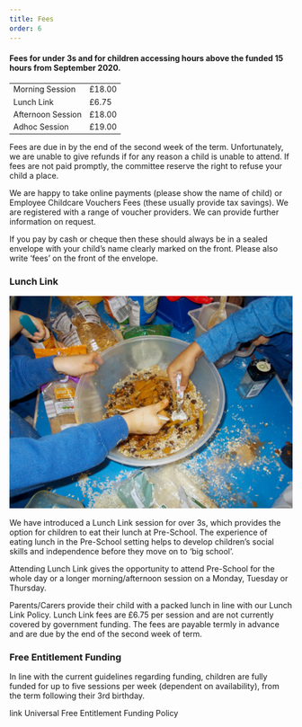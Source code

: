 ```yaml
---
title: Fees
order: 6
---
```


#### Fees for under 3s and for children accessing hours above the funded 15 hours from September 2020.

|                   |        |
| ----------------- | ------ |
| Morning Session   | £18.00 |
| Lunch Link        | £6.75  |
| Afternoon Session | £18.00 |
| Adhoc Session     | £19.00 |

Fees are due in by the end of the second week of the term. Unfortunately, we are unable to give refunds if for any reason a child is unable to attend. If fees are not paid promptly, the committee reserve the right to refuse your child a place.

We are happy to take online payments (please show the name of child) or Employee Childcare Vouchers Fees (these usually provide tax savings). We are registered with a range of voucher providers. We can provide further information on request.

If you pay by cash or cheque then these should always be in a sealed envelope with your child’s name clearly marked on the front. Please also write ‘fees’ on the front of the envelope.

### Lunch Link

![children activity](../../images/086.jpg)

We have introduced a Lunch Link session for over 3s, which provides the option for children to eat their lunch at Pre-School. The experience of eating lunch in the Pre-School setting helps to develop children’s social skills and independence before they move on to ‘big school’.

Attending Lunch Link gives the opportunity to attend Pre-School for the whole day or a longer morning/afternoon session on a Monday, Tuesday or Thursday.

Parents/Carers provide their child with a packed lunch in line with our Lunch Link Policy. Lunch Link fees are £6.75 per session and are not currently covered by government funding. The fees are payable termly in advance and are due by the end of the second week of term.

### Free Entitlement Funding

In line with the current guidelines regarding funding, children are fully funded for up to five sessions per week (dependent on availability), from the term following their 3rd birthday.

link Universal Free Entitlement Funding Policy
